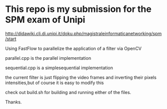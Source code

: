# This repo is my submission for the SPM exam of Unipi

http://didawiki.cli.di.unipi.it/doku.php/magistraleinformaticanetworking/spm/start

Using FastFlow to parallelize the application of a filter via OpenCV

parallel.cpp is the parallel implementation

sequential.cpp is a simplesequential implementation

the current filter is just flipping the video frames and inverting their pixels intensities,but of course it is easy to modify this

check out build.sh for building and running either of the files.

Thanks.

